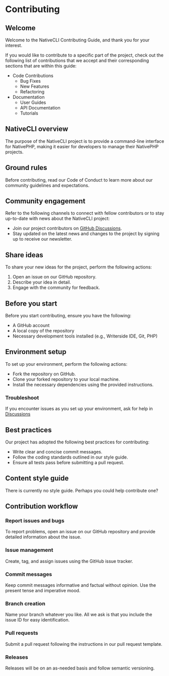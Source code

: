 # Contributing

## Welcome

Welcome to the NativeCLI Contributing Guide, and thank you for your interest.

If you would like to contribute to a specific part of the project, check out the following list of contributions that we accept and their corresponding sections that are within this guide:

* Code Contributions
  * Bug Fixes
  * New Features
  * Refactoring
* Documentation
  * User Guides
  * API Documentation
  * Tutorials

## NativeCLI overview

The purpose of the NativeCLI project is to provide a command-line interface for NativePHP, making it easier for developers to manage their NativePHP projects.

## Ground rules

Before contributing, read our Code of Conduct to learn more about our community guidelines and expectations.

## Community engagement

Refer to the following channels to connect with fellow contributors or to stay up-to-date with news about the NativeCLI project:

* Join our project contributors on [GitHub Discussions](%code_repo%/discussions).
* Stay updated on the latest news and changes to the project by signing up to receive our newsletter.

## Share ideas

To share your new ideas for the project, perform the following actions:

1. Open an issue on our GitHub repository.
2. Describe your idea in detail.
3. Engage with the community for feedback.

## Before you start

Before you start contributing, ensure you have the following:

* A GitHub account
* A local copy of the repository
* Necessary development tools installed (e.g., Writerside IDE, Git, PHP)

## Environment setup

To set up your environment, perform the following actions:

* Fork the repository on GitHub.
* Clone your forked repository to your local machine.
* Install the necessary dependencies using the provided instructions.

### Troubleshoot

If you encounter issues as you set up your environment, ask for help in [Discussions](https://github.com/PeteBishwhip/nativephp-cli/discussions)

## Best practices

Our project has adopted the following best practices for contributing:

* Write clear and concise commit messages.
* Follow the coding standards outlined in our style guide.
* Ensure all tests pass before submitting a pull request.

## Content style guide

There is currently no style guide. Perhaps you could help contribute one?

## Contribution workflow

### Report issues and bugs

To report problems, open an issue on our GitHub repository and provide detailed information about the issue.

### Issue management

Create, tag, and assign issues using the GitHub issue tracker.

### Commit messages

Keep commit messages informative and factual without opinion. Use the present tense and imperative mood.

### Branch creation

Name your branch whatever you like. All we ask is that you include the issue ID for easy identification.

### Pull requests

Submit a pull request following the instructions in our pull request template.

### Releases

Releases will be on an as-needed basis and follow semantic versioning.
